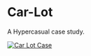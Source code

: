 # Car-Lot

A Hypercasual case study. 

[![ Car Lot Case ](https://markdown-videos-api.jorgenkh.no/youtube/tSboNZGFQBw)](https://youtu.be/tSboNZGFQBw)
